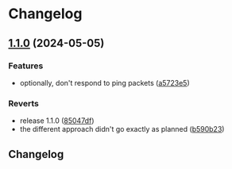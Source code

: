 # Changelog

## [1.1.0](https://github.com/voidpointer0x00/group-whitelist/compare/1.0.0...v1.1.0) (2024-05-05)


### Features

* optionally, don't respond to ping packets ([a5723e5](https://github.com/voidpointer0x00/group-whitelist/commit/a5723e55b04a5043da1579988da6ccc80fac174b))


### Reverts

* release 1.1.0 ([85047df](https://github.com/voidpointer0x00/group-whitelist/commit/85047df132517b8d2a34fb1299e619abbcef7315))
* the different approach didn't go exactly as planned ([b590b23](https://github.com/voidpointer0x00/group-whitelist/commit/b590b23c32b89d85e29aeee94f3386a057c09adc))

## Changelog
